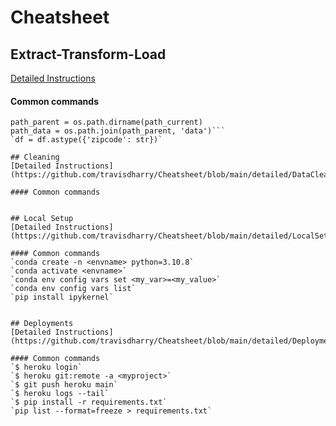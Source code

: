 # Cheatsheet

## Extract-Transform-Load
[Detailed Instructions](https://github.com/travisdharry/Cheatsheet/blob/main/detailed/ETL.ipynb)

#### Common commands  
```path_current = os.getcwd()
path_parent = os.path.dirname(path_current)
path_data = os.path.join(path_parent, 'data')```
`df = df.astype({'zipcode': str})`

## Cleaning
[Detailed Instructions](https://github.com/travisdharry/Cheatsheet/blob/main/detailed/DataCleaning.ipynb)

#### Common commands  


## Local Setup
[Detailed Instructions](https://github.com/travisdharry/Cheatsheet/blob/main/detailed/LocalSetup.md)

#### Common commands   
`conda create -n <envname> python=3.10.8`  
`conda activate <envname>`  
`conda env config vars set <my_var>=<my_value>`  
`conda env config vars list`  
`pip install ipykernel`   


## Deployments
[Detailed Instructions](https://github.com/travisdharry/Cheatsheet/blob/main/detailed/Deployments.md)

#### Common commands 
`$ heroku login`  
`$ heroku git:remote -a <myproject>`  
`$ git push heroku main`  
`$ heroku logs --tail`  
`$ pip install -r requirements.txt`
`pip list --format=freeze > requirements.txt`  



